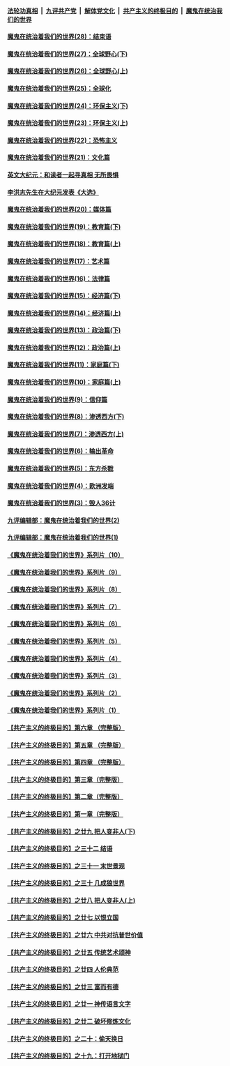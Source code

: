 

####  [法轮功真相](../../../../basic/blob/master/README.md?t=04142031) &nbsp;|&nbsp; [九评共产党](../../../../9ping.md/blob/master/README.md?t=04142031) &nbsp;|&nbsp; [解体党文化](../../../../jtdwh.md/blob/master/README.md?t=04142031)  &nbsp;|&nbsp; [共产主义的终极目的](../../../../gczydzjmd.md/blob/master/README.md?t=04142031) &nbsp;|&nbsp; [魔鬼在统治我们的世界](../../../../mgztzwmdsj.md/blob/master/README.md?t=04142031) 

#### [魔鬼在统治着我们的世界(28)：结束语](../pages/nsc422/n10936246.md?t=04142031) 

#### [魔鬼在统治着我们的世界(27)：全球野心(下)](../pages/nsc422/n10928319.md?t=04142031) 

#### [魔鬼在统治着我们的世界(26)：全球野心(上)](../pages/nsc422/n10900318.md?t=04142031) 

#### [魔鬼在统治着我们的世界(25)：全球化](../pages/nsc422/n10788205.md?t=04142031) 

#### [魔鬼在统治着我们的世界(24)：环保主义(下)](../pages/nsc422/n10695307.md?t=04142031) 

#### [魔鬼在统治着我们的世界(23)：环保主义(上)](../pages/nsc422/n10688613.md?t=04142031) 

#### [魔鬼在统治着我们的世界(22)：恐怖主义](../pages/nsc422/n10614727.md?t=04142031) 

#### [魔鬼在统治着我们的世界(21)：文化篇](../pages/nsc422/n10597706.md?t=04142031) 

#### [英文大纪元：和读者一起寻真相 无所畏惧](../pages/nsc422/n12542027.md?t=04142031) 

#### [李洪志先生在大纪元发表《大选》](../pages/nsc422/n12534746.md?t=04142031) 

#### [魔鬼在统治着我们的世界(20)：媒体篇](../pages/nsc422/n10586579.md?t=04142031) 

#### [魔鬼在统治着我们的世界(19)：教育篇(下)](../pages/nsc422/n10564808.md?t=04142031) 

#### [魔鬼在统治着我们的世界(18)：教育篇(上)](../pages/nsc422/n10526970.md?t=04142031) 

#### [魔鬼在统治着我们的世界(17)：艺术篇](../pages/nsc422/n10499093.md?t=04142031) 

#### [魔鬼在统治着我们的世界(16)：法律篇](../pages/nsc422/n10485969.md?t=04142031) 

#### [魔鬼在统治着我们的世界(15)：经济篇(下)](../pages/nsc422/n10469975.md?t=04142031) 

#### [魔鬼在统治着我们的世界(14)：经济篇(上)](../pages/nsc422/n10457370.md?t=04142031) 

#### [魔鬼在统治着我们的世界(13)：政治篇(下)](../pages/nsc422/n10448270.md?t=04142031) 

#### [魔鬼在统治着我们的世界(12)：政治篇(上)](../pages/nsc422/n10444576.md?t=04142031) 

#### [魔鬼在统治着我们的世界(11)：家庭篇(下)](../pages/nsc422/n10440961.md?t=04142031) 

#### [魔鬼在统治着我们的世界(10)：家庭篇(上)](../pages/nsc422/n10435448.md?t=04142031) 

#### [魔鬼在统治着我们的世界(9)：信仰篇](../pages/nsc422/n10432159.md?t=04142031) 

#### [魔鬼在统治着我们的世界(8)：渗透西方(下)](../pages/nsc422/n10429603.md?t=04142031) 

#### [魔鬼在统治着我们的世界(7)：渗透西方(上)](../pages/nsc422/n10426013.md?t=04142031) 

#### [魔鬼在统治着我们的世界(6)：输出革命](../pages/nsc422/n10421536.md?t=04142031) 

#### [魔鬼在统治着我们的世界(5)：东方杀戮](../pages/nsc422/n10417707.md?t=04142031) 

#### [魔鬼在统治着我们的世界(4)：欧洲发端](../pages/nsc422/n10414890.md?t=04142031) 

#### [魔鬼在统治着我们的世界(3)：毁人36计](../pages/nsc422/n10411583.md?t=04142031) 

#### [九评编辑部：魔鬼在统治着我们的世界(2)](../pages/nsc422/n10410036.md?t=04142031) 

#### [九评编辑部：魔鬼在统治着我们的世界(1)](../pages/nsc422/n10406825.md?t=04142031) 

#### [《魔鬼在统治着我们的世界》系列片（10）](../pages/nsc422/n12292670.md?t=04142031) 

#### [《魔鬼在统治着我们的世界》系列片（9）](../pages/nsc422/n12290859.md?t=04142031) 

#### [《魔鬼在统治着我们的世界》系列片（8）](../pages/nsc422/n12287445.md?t=04142031) 

#### [《魔鬼在统治着我们的世界》系列片（7）](../pages/nsc422/n12283425.md?t=04142031) 

#### [《魔鬼在统治着我们的世界》系列片（6）](../pages/nsc422/n12282314.md?t=04142031) 

#### [《魔鬼在统治着我们的世界》系列片（5）](../pages/nsc422/n12281419.md?t=04142031) 

#### [《魔鬼在统治着我们的世界》系列片（4）](../pages/nsc422/n12274024.md?t=04142031) 

#### [《魔鬼在统治着我们的世界》系列片（3）](../pages/nsc422/n12271322.md?t=04142031) 

#### [《魔鬼在统治着我们的世界》系列片（2）](../pages/nsc422/n12269049.md?t=04142031) 

#### [《魔鬼在统治着我们的世界》系列片（1）](../pages/nsc422/n12267575.md?t=04142031) 

#### [【共产主义的终极目的】第六章 （完整版）](../pages/nsc422/n11428913.md?t=04142031) 

#### [【共产主义的终极目的】第五章 （完整版）](../pages/nsc422/n11428912.md?t=04142031) 

#### [【共产主义的终极目的】第四章 （完整版）](../pages/nsc422/n11428907.md?t=04142031) 

#### [【共产主义的终极目的】第三章（完整版）](../pages/nsc422/n11428848.md?t=04142031) 

#### [【共产主义的终极目的】第二章（完整版）](../pages/nsc422/n11428831.md?t=04142031) 

#### [【共产主义的终极目的】第一章（完整版）](../pages/nsc422/n11417651.md?t=04142031) 

#### [【共产主义的终极目的】之廿九 把人变非人(下)](../pages/nsc422/n11344140.md?t=04142031) 

#### [【共产主义的终极目的】之三十二 结语](../pages/nsc422/n11360535.md?t=04142031) 

#### [【共产主义的终极目的】之三十一 末世景观](../pages/nsc422/n11351129.md?t=04142031) 

#### [【共产主义的终极目的】之三十 几成狼世界](../pages/nsc422/n11348280.md?t=04142031) 

#### [【共产主义的终极目的】之廿八 把人变非人(上)](../pages/nsc422/n11340492.md?t=04142031) 

#### [【共产主义的终极目的】之廿七 以恨立国](../pages/nsc422/n11336944.md?t=04142031) 

#### [【共产主义的终极目的】之廿六 中共对抗普世价值](../pages/nsc422/n11324785.md?t=04142031) 

#### [【共产主义的终极目的】之廿五 传统艺术颂神](../pages/nsc422/n11296396.md?t=04142031) 

#### [【共产主义的终极目的】之廿四 人伦典范](../pages/nsc422/n11296397.md?t=04142031) 

#### [【共产主义的终极目的】之廿三 富而有德](../pages/nsc422/n11283598.md?t=04142031) 

#### [【共产主义的终极目的】之廿一 神传语言文字](../pages/nsc422/n11263265.md?t=04142031) 

#### [【共产主义的终极目的】之廿二 破坏修炼文化](../pages/nsc422/n11245728.md?t=04142031) 

#### [【共产主义的终极目的】之二十：偷天换日](../pages/nsc422/n11238846.md?t=04142031) 

#### [【共产主义的终极目的】之十九：打开地狱门](../pages/nsc422/n11206376.md?t=04142031) 

